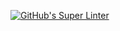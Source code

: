 [![GitHub's Super Linter](https://github.com/CarolynWP/Unit1-03-HTML-Style/workflows/GitHub's%20Super%20Linter/badge.svg)](https://github.com/CarolynWP/Unit1-03-HTML-Style/actions)